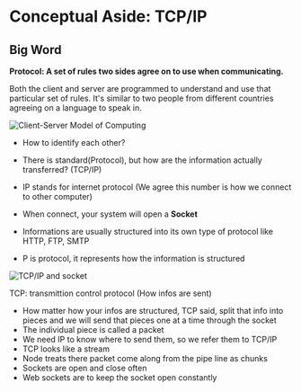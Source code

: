 # Conceptual Aside: TCP/IP

## Big Word

**Protocol: A set of rules two sides agree on to use when communicating.**

Both the client and server are programmed to understand and use that particular set of rules. It's similar to two people from different countries agreeing on a language to speak in.

![Client-Server Model of Computing]()

+ How to identify each other?
+ There is standard(Protocol), but how are the information actually transferred? (TCP/IP)

+ IP stands for internet protocol (We agree this number is how we connect to other computer)
+ When connect, your system will open a **Socket**
+ Informations are usually structured into its own type of protocol like HTTP, FTP, SMTP
+ P is protocol, it represents how the information is structured


![TCP/IP and socket]()


TCP: transmittion control protocol (How infos are sent)
+ How matter how your infos are structured, TCP said, split that info into pieces and we will send that pieces one at a time through the socket
+ The individual piece is called a packet
+ We need IP to know where to send them, so we refer them to TCP/IP
+ TCP looks like a stream
+ Node treats there packet come along from the pipe line as chunks
+ Sockets are open and close often
+ Web sockets are to keep the socket open constantly
